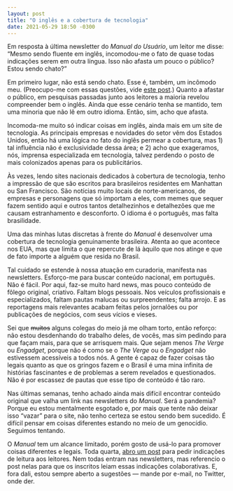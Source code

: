 ```yaml
---
layout: post
title: "O inglês e a cobertura de tecnologia"
date: 2021-05-29 18:50 -0300
---
```

Em resposta à última newsletter do _Manual do Usuário_, um leitor me disse: “Mesmo sendo fluente em inglês, incomodou-me o fato de quase todas indicações serem em outra língua. Isso não afasta um pouco o público? Estou sendo chato?”

Em primeiro lugar, não está sendo chato. Esse é, também, um incômodo meu. (Preocupo-me com essas questões, vide [este post](https://manualdousuario.net/notch-entalhe-telas-celular/).) Quanto a afastar o público, em pesquisas passadas junto aos leitores a maioria revelou compreender bem o inglês. Ainda que esse cenário tenha se mantido, tem uma minoria que não lê em outro idioma. Então, sim, acho que afasta.

Incomoda-me muito só indicar coisas em inglês, ainda mais em um site de tecnologia. As principais empresas e novidades do setor vêm dos Estados Unidos, então há uma lógica no fato do inglês permear a cobertura, mas 1) tal influência não é exclusividade dessa área; e 2) acho que exageramos, nós, imprensa especializada em tecnologia, talvez perdendo o posto de mais colonizados apenas para os publicitários.

Às vezes, lendo sites nacionais dedicados à cobertura de tecnologia, tenho a impressão de que são escritos para brasileiros residentes em Manhattan ou San Francisco. São notícias muito locais de norte-americanos, de empresas e personagens que só importam a eles, com memes que sequer fazem sentido aqui e outros tantos detalhezinhos e detalhezões que me causam estranhamento e desconforto. O idioma é o português, mas falta brasilidade.

Uma das minhas lutas discretas à frente do _Manual_ é desenvolver uma cobertura de tecnologia genuinamente brasileira. Atenta ao que acontece nos EUA, mas que limita o que repercute de lá àquilo que nos atinge e que de fato importe a alguém que resida no Brasil.

Tal cuidado se estende à nossa atuação em curadoria, manifesta nas newsletters. Esforço-me para buscar conteúdo nacional, em português. Não é fácil. Por aqui, faz-se muito hard news, mas pouco conteúdo de fôlego original, criativo. Faltam blogs pessoais. Nos veículos profissionais e especializados, faltam pautas malucas ou surpreendentes; falta arrojo. E as reportagens mais relevantes acabam feitas pelos jornalões ou por publicações de negócios, com seus vícios e vieses.

Sei que <del>muitos</del> alguns colegas do meio já me olham torto, então reforço: não estou desdenhando do trabalho deles, de vocês, mas sim pedindo para que façam mais, para que se arrisquem mais. Que sejam menos _The Verge_ ou _Engadget_, porque não é como se o _The Verge_ ou o _Engadget_ não estivessem acessíveis a todos nós. A gente é capaz de fazer coisas tão legais quanto as que os gringos fazem e o Brasil é uma mina infinita de histórias fascinantes e de problemas a serem revelados e questionados. Não é por escassez de pautas que esse tipo de conteúdo é tão raro.

Nas últimas semanas, tenho achado ainda mais difícil encontrar conteúdo original que valha um link nas newsletters do _Manual_. Será a pandemia? Porque eu estou mentalmente esgotado e, por mais que tente não deixar isso “vazar” para o site, não tenho certeza se estou sendo bem sucedido. É difícil pensar em coisas diferentes estando no meio de um genocídio. Seguimos tentando.

O _Manual_ tem um alcance limitado, porém gosto de usá-lo para promover coisas diferentes e legais. Toda quarta, [abro um post](https://manualdousuario.net/tag/indicacoes-de-leitura/) para pedir indicações de leitura aos leitores. Nem todas entram nas newsletters, mas referencio o post nelas para que os inscritos leiam essas indicações colaborativas. E, fora dali, estou sempre aberto a sugestões — mande por e-mail, no Twitter, onde der.